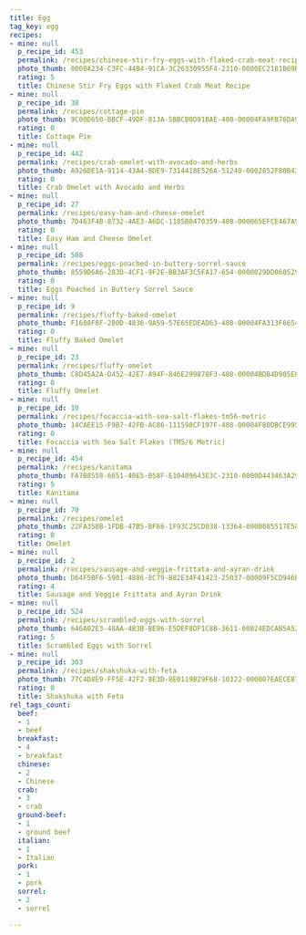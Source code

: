 ```yaml
---
title: Egg
tag_key: egg
recipes:
- mine: null
  p_recipe_id: 453
  permalink: /recipes/chinese-stir-fry-eggs-with-flaked-crab-meat-recipe
  photo_thumb: 0000A234-C3FC-44B4-91CA-3C26330955F4-2310-0000EC2181B69B2B.jpg
  rating: 5
  title: Chinese Stir Fry Eggs with Flaked Crab Meat Recipe
- mine: null
  p_recipe_id: 38
  permalink: /recipes/cottage-pie
  photo_thumb: 9C00D650-BBCF-49DF-813A-5BBCB0D91BAE-408-00004FA9FB76DA93.jpg
  rating: 0
  title: Cottage Pie
- mine: null
  p_recipe_id: 442
  permalink: /recipes/crab-omelet-with-avocado-and-herbs
  photo_thumb: A926DE1A-9114-43A4-8DE9-7314418E526A-51240-0002852F80B43E6C.jpg
  rating: 0
  title: Crab Omelet with Avocado and Herbs
- mine: null
  p_recipe_id: 27
  permalink: /recipes/easy-ham-and-cheese-omelet
  photo_thumb: 7D463F4B-8732-4AE3-A6DC-1185B0470359-408-000065EFCE467A94.jpg
  rating: 0
  title: Easy Ham and Cheese Omelet
- mine: null
  p_recipe_id: 508
  permalink: /recipes/eggs-poached-in-buttery-sorrel-sauce
  photo_thumb: 8559D6A6-283D-4CF1-9F2E-BB3AF3C5FA17-654-0000029DD0605293.jpg
  rating: 0
  title: Eggs Poached in Buttery Sorrel Sauce
- mine: null
  p_recipe_id: 9
  permalink: /recipes/fluffy-baked-omelet
  photo_thumb: F1688F8F-2B0D-4836-9A59-57E65EDEAD63-408-00004FA313F6654D.jpg
  rating: 0
  title: Fluffy Baked Omelet
- mine: null
  p_recipe_id: 23
  permalink: /recipes/fluffy-omelet
  photo_thumb: C8D45A2A-D452-42E7-A94F-846E299878F3-408-00004BDB4D905E65.jpg
  rating: 0
  title: Fluffy Omelet
- mine: null
  p_recipe_id: 10
  permalink: /recipes/focaccia-with-sea-salt-flakes-tm56-metric
  photo_thumb: 14CAEE15-F9B7-42FB-AC86-111598CF197F-408-00004F80DBCE9953.jpg
  rating: 0
  title: Focaccia with Sea Salt Flakes (TM5/6 Metric)
- mine: null
  p_recipe_id: 454
  permalink: /recipes/kanitama
  photo_thumb: FA7B8558-6651-40E5-B58F-E10409643E3C-2310-0000D443463A29BE.jpg
  rating: 5
  title: Kanitama
- mine: null
  p_recipe_id: 70
  permalink: /recipes/omelet
  photo_thumb: 22FA358B-1FDB-47B5-BF66-1F93C25CD038-13364-0000085517E58007.jpg
  rating: 0
  title: Omelet
- mine: null
  p_recipe_id: 2
  permalink: /recipes/sausage-and-veggie-frittata-and-ayran-drink
  photo_thumb: D64F5BF6-5901-4886-8C79-B82E34F41423-25037-00009F5CD946B997.jpg
  rating: 4
  title: Sausage and Veggie Frittata and Ayran Drink
- mine: null
  p_recipe_id: 524
  permalink: /recipes/scrambled-eggs-with-sorrel
  photo_thumb: 646A02E3-48AA-4B3B-BE96-E5DEF8DF1C8B-3611-00024EDCAB5A528C.jpg
  rating: 5
  title: Scrambled Eggs with Sorrel
- mine: null
  p_recipe_id: 303
  permalink: /recipes/shakshuka-with-feta
  photo_thumb: 77C4D8E9-FF5E-42F2-8E3D-8E0119B29F68-10322-000007EAECE874F5.jpg
  rating: 0
  title: Shakshuka with Feta
rel_tags_count:
  beef:
  - 1
  - beef
  breakfast:
  - 4
  - breakfast
  chinese:
  - 2
  - Chinese
  crab:
  - 3
  - crab
  ground-beef:
  - 1
  - ground beef
  italian:
  - 1
  - Italian
  pork:
  - 1
  - pork
  sorrel:
  - 2
  - sorrel

---
```

